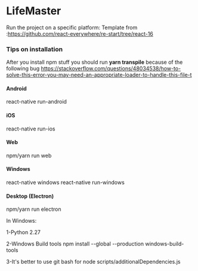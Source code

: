 # LifeMaster
Run the project on a specific platform:
Template from :https://github.com/react-everywhere/re-start/tree/react-16

### Tips on installation
After you install npm stuff you should run **yarn transpile** because of the following bug
https://stackoverflow.com/questions/48034538/how-to-solve-this-error-you-may-need-an-appropriate-loader-to-handle-this-file-t
#### Android
react-native run-android

#### iOS
react-native run-ios

#### Web
npm/yarn run web

#### Windows
react-native windows react-native run-windows

#### Desktop (Electron)
npm/yarn run electron

In Windows:

1-Python 2.27

2-Windows Build tools npm install --global --production windows-build-tools

3-It's better to use git bash for node scripts/additionalDependencies.js

